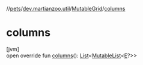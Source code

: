 //[pets](../../../index.md)/[dev.martianzoo.util](../index.md)/[MutableGrid](index.md)/[columns](columns.md)

# columns

[jvm]\
open override fun [columns](columns.md)(): [List](https://kotlinlang.org/api/latest/jvm/stdlib/kotlin.collections/-list/index.html)&lt;[MutableList](https://kotlinlang.org/api/latest/jvm/stdlib/kotlin.collections/-mutable-list/index.html)&lt;[E](index.md)?&gt;&gt;
